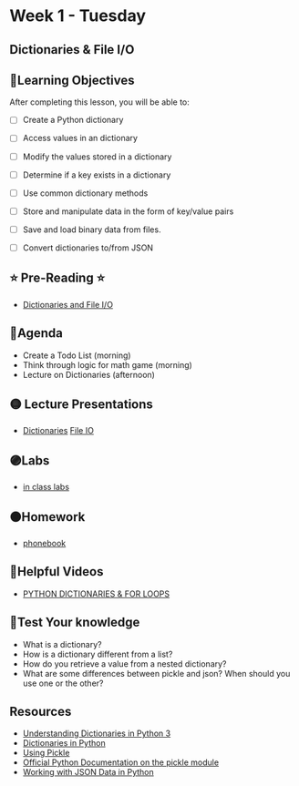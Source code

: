# Week 1 - Tuesday

## Dictionaries & File I/O

## 📍Learning Objectives
After completing this lesson, you will be able to:

- [ ] Create a Python dictionary
- [ ] Access values in an dictionary
- [ ] Modify the values stored in a dictionary
- [ ] Determine if a key exists in a dictionary
- [ ] Use common dictionary methods
- [ ] Store and manipulate data in the form of key/value pairs
- [ ] Save and load binary data from files.
- [ ] Convert dictionaries to/from JSON


## ⭐️ Pre-Reading ⭐️
- [Dictionaries and File I/O](https://digitalcrafts.instructure.com/courses/189/pages/reading-dictionaries?module_item_id=23060)

## 📍Agenda
- Create a Todo List (morning)
- Think through logic for math game (morning)
- Lecture on Dictionaries (afternoon)

## 🟡 Lecture Presentations
- [Dictionaries](https://dc-exxon-slides.netlify.app/python/dictionaries#1)
[File IO](https://dc-houston.herokuapp.com/p2/Python/FileInputOutpu.html#1)

## 🟣Labs 
- [in class labs](https://github.com/veros-labs/lab-python-dictionaries)

## 🟠Homework 
- [phonebook](https://digitalcrafts.instructure.com/courses/189/assignments/4598?module_item_id=23077)

## 🔵Helpful Videos
- [PYTHON DICTIONARIES & FOR LOOPS ](https://www.youtube.com/watch?v=IpbYrguvai0)

<!-- ## 🔶Vocabulary -->

## 🔷Test Your knowledge
- What is a dictionary?
- How is a dictionary different from a list?
- How do you retrieve a value from a nested dictionary?
- What are some differences between pickle and json? When should you use one or the other?

## Resources 
- [Understanding Dictionaries in Python 3](https://www.digitalocean.com/community/tutorials/understanding-dictionaries-in-python-3)
- [Dictionaries in Python](https://realpython.com/courses/dictionaries-python/)
- [Using Pickle](https://wiki.python.org/moin/UsingPickle)
- [Official Python Documentation on the pickle module](https://docs.python.org/3/library/pickle.html)
- [Working with JSON Data in Python](https://realpython.com/python-json/)



